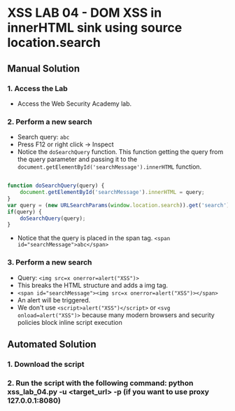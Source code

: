 # XSS LAB 04 -  DOM XSS in innerHTML sink using source location.search

## Manual Solution

### 1. Access the Lab
- Access the Web Security Academy lab.

### 2. Perform a new search
- Search query: `abc`
- Press F12 or right click -> Inspect
- Notice the `doSearchQuery` function. This function getting the query from the query parameter and passing it to the `document.getElementById('searchMessage').innerHTML` function.
```javascript

function doSearchQuery(query) {
    document.getElementById('searchMessage').innerHTML = query;
}
var query = (new URLSearchParams(window.location.search)).get('search');
if(query) {
    doSearchQuery(query);
}

```
- Notice that the query is placed in the span tag. `<span id="searchMessage">abc</span>`

### 3. Perform a new search
- Query: `<img src=x onerror=alert("XSS")>` 
- This breaks the HTML structure and adds a img tag.
- `<span id="searchMessage"><img src=x onerror=alert("XSS")></span> `
- An alert will be triggered.
- We don't use `<script>alert("XSS")</script>` or `<svg onload=alert("XSS")>` because many modern browsers and security policies block inline script execution


## Automated Solution

### 1. Download the script
### 2. Run the script with the following command: python xss_lab_04.py -u <target_url> -p (if you want to use proxy 127.0.0.1:8080)





